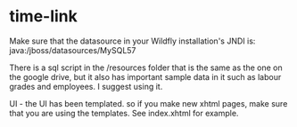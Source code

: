 # time-link
Make sure that the datasource in your Wildfly installation's JNDI is: java:/jboss/datasources/MySQL57

There is a sql script in the /resources folder that is the same as the one on the google drive, but it also has important sample data in it such as labour grades and employees.  I suggest using it.
 

UI - the UI has been templated. so if you make new xhtml pages, make sure that you are using the templates. See index.xhtml for example.